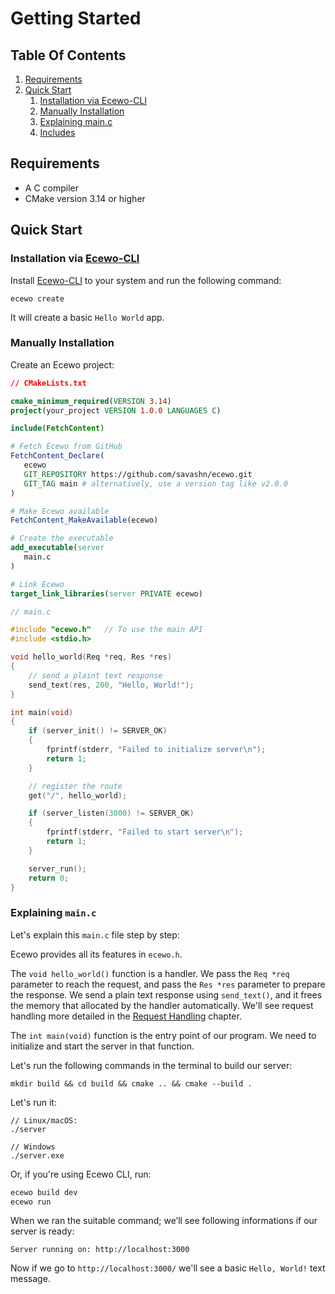 # Getting Started

## Table Of Contents

1. [Requirements](#requirements)
2. [Quick Start](#quick-start)
    1. [Installation via Ecewo-CLI](#installation-via-ecewo-cli)
    2. [Manually Installation](#manually-installation)
    3. [Explaining main.c](#explaining-mainc)
    4. [Includes](#includes)

## Requirements

- A C compiler
- CMake version 3.14 or higher

## Quick Start

### Installation via [Ecewo-CLI](https://github.com/savashn/ecewo-cli)

Install [Ecewo-CLI](https://github.com/savashn/ecewo-cli) to your system and run the following command:

```
ecewo create
```

It will create a basic `Hello World` app.

### Manually Installation

Create an Ecewo project:

```cmake
// CMakeLists.txt

cmake_minimum_required(VERSION 3.14)
project(your_project VERSION 1.0.0 LANGUAGES C)

include(FetchContent)

# Fetch Ecewo from GitHub
FetchContent_Declare(
   ecewo
   GIT_REPOSITORY https://github.com/savashn/ecewo.git
   GIT_TAG main # alternatively, use a version tag like v2.0.0
)

# Make Ecewo available
FetchContent_MakeAvailable(ecewo)

# Create the executable
add_executable(server
   main.c
)

# Link Ecewo
target_link_libraries(server PRIVATE ecewo)
```

```c
// main.c

#include "ecewo.h"   // To use the main API
#include <stdio.h>

void hello_world(Req *req, Res *res)
{
    // send a plaint text response
    send_text(res, 200, "Hello, World!");
}

int main(void)
{
    if (server_init() != SERVER_OK)
    {
        fprintf(stderr, "Failed to initialize server\n");
        return 1;
    }

    // register the route
    get("/", hello_world);

    if (server_listen(3000) != SERVER_OK)
    {
        fprintf(stderr, "Failed to start server\n");
        return 1;
    }

    server_run();
    return 0;
}
```

### Explaining `main.c`

Let's explain this `main.c` file step by step:

Ecewo provides all its features in `ecewo.h`.

The `void hello_world()` function is a handler. We pass the `Req *req` parameter to reach the request, and pass the `Res *res` parameter to prepare the response. We send a plain text response using `send_text()`, and it frees the memory that allocated by the handler automatically. We'll see request handling more detailed in the [Request Handling](docs/request_handling.md) chapter.

The `int main(void)` function is the entry point of our program. We need to initialize and start the server in that function.

Let's run the following commands in the terminal to build our server:

```shell
mkdir build && cd build && cmake .. && cmake --build .
```

Let's run it:
```shell
// Linux/macOS:
./server

// Windows
./server.exe
```

Or, if you're using Ecewo CLI, run:

```c
ecewo build dev
ecewo run
```

When we ran the suitable command; we’ll see following informations if our server is ready:

```
Server running on: http://localhost:3000
```

Now if we go to `http://localhost:3000/` we'll see a basic `Hello, World!` text message.
